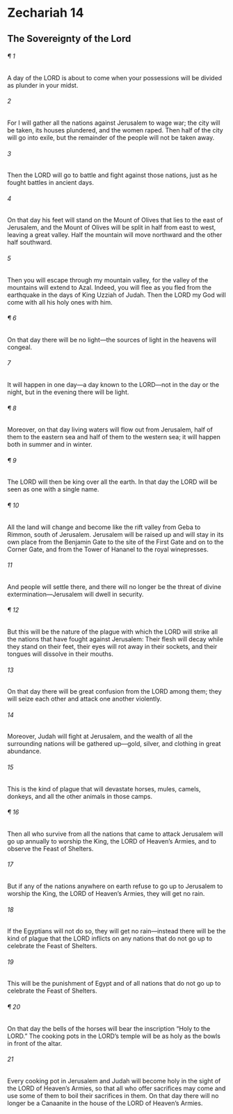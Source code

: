 # Zechariah 14
## The Sovereignty of the Lord
###### ¶ 1
A day of the LORD is about to come when your possessions will be divided as plunder in your midst.
###### 2
For I will gather all the nations against Jerusalem to wage war; the city will be taken, its houses plundered, and the women raped. Then half of the city will go into exile, but the remainder of the people will not be taken away.
###### 3
Then the LORD will go to battle and fight against those nations, just as he fought battles in ancient days.
###### 4
On that day his feet will stand on the Mount of Olives that lies to the east of Jerusalem, and the Mount of Olives will be split in half from east to west, leaving a great valley. Half the mountain will move northward and the other half southward.
###### 5
Then you will escape through my mountain valley, for the valley of the mountains will extend to Azal. Indeed, you will flee as you fled from the earthquake in the days of King Uzziah of Judah. Then the LORD my God will come with all his holy ones with him.
###### ¶ 6
On that day there will be no light—the sources of light in the heavens will congeal.
###### 7
It will happen in one day—a day known to the LORD—not in the day or the night, but in the evening there will be light.
###### ¶ 8
Moreover, on that day living waters will flow out from Jerusalem, half of them to the eastern sea and half of them to the western sea; it will happen both in summer and in winter.
###### ¶ 9
The LORD will then be king over all the earth. In that day the LORD will be seen as one with a single name.
###### ¶ 10
All the land will change and become like the rift valley from Geba to Rimmon, south of Jerusalem. Jerusalem will be raised up and will stay in its own place from the Benjamin Gate to the site of the First Gate and on to the Corner Gate, and from the Tower of Hananel to the royal winepresses.
###### 11
And people will settle there, and there will no longer be the threat of divine extermination—Jerusalem will dwell in security.
###### ¶ 12
But this will be the nature of the plague with which the LORD will strike all the nations that have fought against Jerusalem: Their flesh will decay while they stand on their feet, their eyes will rot away in their sockets, and their tongues will dissolve in their mouths.
###### 13
On that day there will be great confusion from the LORD among them; they will seize each other and attack one another violently.
###### 14
Moreover, Judah will fight at Jerusalem, and the wealth of all the surrounding nations will be gathered up—gold, silver, and clothing in great abundance.
###### 15
This is the kind of plague that will devastate horses, mules, camels, donkeys, and all the other animals in those camps.
###### ¶ 16
Then all who survive from all the nations that came to attack Jerusalem will go up annually to worship the King, the LORD of Heaven’s Armies, and to observe the Feast of Shelters.
###### 17
But if any of the nations anywhere on earth refuse to go up to Jerusalem to worship the King, the LORD of Heaven’s Armies, they will get no rain.
###### 18
If the Egyptians will not do so, they will get no rain—instead there will be the kind of plague that the LORD inflicts on any nations that do not go up to celebrate the Feast of Shelters.
###### 19
This will be the punishment of Egypt and of all nations that do not go up to celebrate the Feast of Shelters.
###### ¶ 20
On that day the bells of the horses will bear the inscription “Holy to the LORD.” The cooking pots in the LORD’s temple will be as holy as the bowls in front of the altar.
###### 21
Every cooking pot in Jerusalem and Judah will become holy in the sight of the LORD of Heaven’s Armies, so that all who offer sacrifices may come and use some of them to boil their sacrifices in them. On that day there will no longer be a Canaanite in the house of the LORD of Heaven’s Armies.
